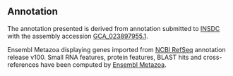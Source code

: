 **Annotation**
----------

The annotation presented is derived from annotation submitted to
[INSDC](http://www.insdc.org) with the assembly accession [GCA\_023897955.1](http://www.ebi.ac.uk/ena/data/view/GCA_023897955.1).

Ensembl Metazoa displaying genes imported from [NCBI RefSeq](https://www.ncbi.nlm.nih.gov/genome/annotation_euk/Schistocerca_gregaria/100) annotation release v100.
Small RNA features, protein features, BLAST hits and cross-references have been
computed by [Ensembl Metazoa](https://metazoa.ensembl.org/info/genome/annotation/index.html).
